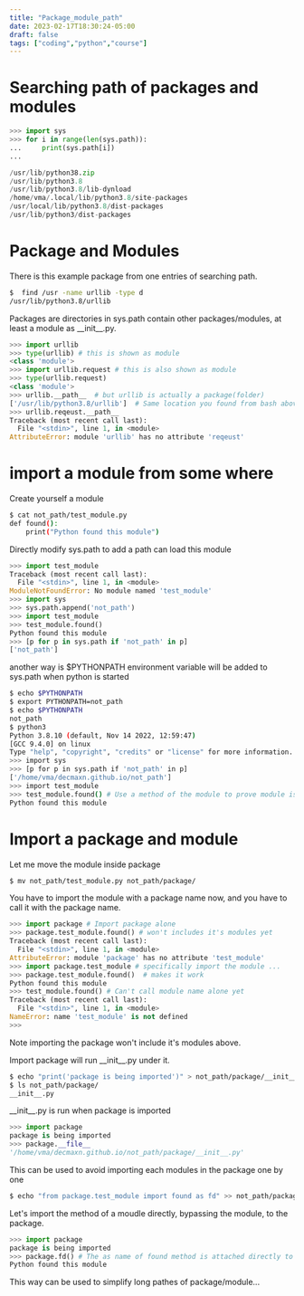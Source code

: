 ```yaml
---
title: "Package_module_path"
date: 2023-02-17T18:30:24-05:00
draft: false
tags: ["coding","python","course"]
---
```



# Searching path of packages and modules

```python
>>> import sys
>>> for i in range(len(sys.path)):
...     print(sys.path[i])
... 

/usr/lib/python38.zip
/usr/lib/python3.8
/usr/lib/python3.8/lib-dynload
/home/vma/.local/lib/python3.8/site-packages
/usr/local/lib/python3.8/dist-packages
/usr/lib/python3/dist-packages
```

# Package and Modules

There is this example package from one entries of searching path.

```bash
$  find /usr -name urllib -type d
/usr/lib/python3.8/urllib
```
Packages are directories in sys.path contain other packages/modules, at least a module as \_\_init__.py.

```python
>>> import urllib 
>>> type(urllib) # this is shown as module
<class 'module'>
>>> import urllib.request # this is also shown as module
>>> type(urllib.request)
<class 'module'>
>>> urllib.__path__  # but urllib is actually a package(folder)
['/usr/lib/python3.8/urllib']  # Same location you found from bash above
>>> urllib.reqeust.__path__
Traceback (most recent call last):
  File "<stdin>", line 1, in <module>
AttributeError: module 'urllib' has no attribute 'reqeust'
```
# import a module from some where
Create yourself a module

```bash
$ cat not_path/test_module.py 
def found():
    print("Python found this module")
```

Directly modify sys.path to add a path can load this module

```python
>>> import test_module
Traceback (most recent call last):
  File "<stdin>", line 1, in <module>
ModuleNotFoundError: No module named 'test_module'
>>> import sys
>>> sys.path.append('not_path')
>>> import test_module
>>> test_module.found()
Python found this module
>>> [p for p in sys.path if 'not_path' in p]
['not_path']
```

another way is $PYTHONPATH environment variable will be added to sys.path when python is started

```bash
$ echo $PYTHONPATH
$ export PYTHONPATH=not_path
$ echo $PYTHONPATH
not_path
$ python3
Python 3.8.10 (default, Nov 14 2022, 12:59:47) 
[GCC 9.4.0] on linux
Type "help", "copyright", "credits" or "license" for more information.
>>> import sys
>>> [p for p in sys.path if 'not_path' in p]
['/home/vma/decmaxn.github.io/not_path']
>>> import test_module
>>> test_module.found() # Use a method of the module to prove module is imported properly
Python found this module
```

# Import a package and module

Let me move the module inside package

```bash
$ mv not_path/test_module.py not_path/package/
```
You have to import the module with a package name now, and you have to call it with the package name. 

```python
>>> import package # Import package alone
>>> package.test_module.found() # won't includes it's modules yet
Traceback (most recent call last):
  File "<stdin>", line 1, in <module>
AttributeError: module 'package' has no attribute 'test_module'
>>> import package.test_module # specifically import the module ...
>>> package.test_module.found()  # makes it work
Python found this module
>>> test_module.found() # Can't call module name alone yet
Traceback (most recent call last):
  File "<stdin>", line 1, in <module>
NameError: name 'test_module' is not defined
>>> 
```
Note importing the package won't include it's modules above.

Import package will run \_\_init__.py under it.

```bash
$ echo "print('package is being imported')" > not_path/package/__init__.py
$ ls not_path/package/
__init__.py
```
\_\_init__.py is run when package is imported

```python
>>> import package
package is being imported  
>>> package.__file__
'/home/vma/decmaxn.github.io/not_path/package/__init__.py'
```

This can be used to avoid importing each modules in the package one by one

```bash
$ echo "from package.test_module import found as fd" >> not_path/package/__init__.py 
```
Let's import the method of a moudle directly, bypassing the module, to the package.

```python
>>> import package
package is being imported
>>> package.fd() # The as name of found method is attached directly to the package
Python found this module
```
This way can be used to simplify long pathes of package/module...